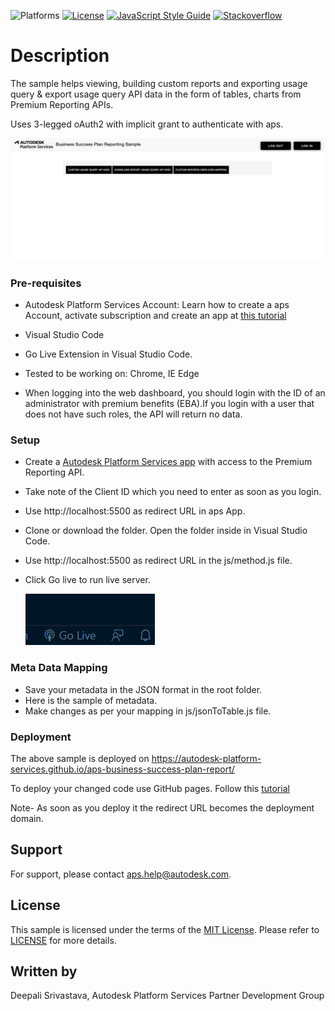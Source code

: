 ![Platforms](https://img.shields.io/badge/platform-windows%20%7C%20osx%20%7C%20linux-lightgray.svg)
[![License](http://img.shields.io/:license-mit-blue.svg)](http://opensource.org/licenses/MIT)
[![JavaScript Style Guide](https://img.shields.io/badge/code_style-standard-brightgreen.svg)](https://standardjs.com)
[![Stackoverflow](https://img.shields.io/badge/ask-stackoverflow-yellow.svg)](https://stackoverflow.com/questions/ask?tags=%5bautodesk-platform-services)

# Description

The sample helps viewing, building custom reports and exporting usage query & export usage query API data in the form of tables, charts from Premium Reporting APIs.

Uses 3-legged oAuth2 with implicit grant to authenticate with aps.

![thumbnail](thumbnail.PNG)

### Pre-requisites

- Autodesk Platform Services Account: Learn how to create a aps Account, activate subscription and create an app at [this tutorial](https://forge-tutorials.autodesk.io/)

- Visual Studio Code

- Go Live Extension in Visual Studio Code.

- Tested to be working on: Chrome, IE Edge

- When logging into the web dashboard, you should login with the ID of an administrator with premium benefits (EBA).If you login with a user that does not have such roles, the API will return no data.

### Setup

- Create a [Autodesk Platform Services app](https://forge-tutorials.autodesk.io/) with access to the Premium Reporting API.

- Take note of the Client ID which you need to enter as soon as you login.

- Use http://localhost:5500 as redirect URL in aps App.

- Clone or download the folder. Open the folder inside in Visual Studio Code.

- Use http://localhost:5500 as redirect URL in the js/method.js file.

- Click Go live to run live server.

  ![1663191439013](golive.png)

### Meta Data Mapping

- Save your metadata in the JSON format in the root folder.
- Here is the sample of metadata.
- Make changes as per your mapping in js/jsonToTable.js file.

### Deployment

The above sample is deployed on https://autodesk-platform-services.github.io/aps-business-success-plan-report/

To deploy your changed code use GitHub pages. Follow this [tutorial](https://www.youtube.com/watch?v=SKXkC4SqtRk)

Note- As soon as you deploy it the redirect URL becomes the deployment domain.

## Support

For support, please contact aps.help@autodesk.com.

## License

This sample is licensed under the terms of the [MIT License](https://tldrlegal.com/license/mit-license).
Please refer to [LICENSE](LICENSE) for more details.

## Written by

Deepali Srivastava, Autodesk Platform Services Partner Development Group
